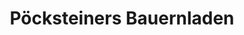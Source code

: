 ---
title: "Pöcksteiners Bauernladen"
url: /hofamt-priel/poecksteiners-bauernladen/
shop: Hofladen
---